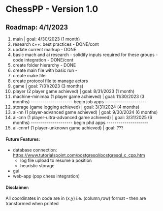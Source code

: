 # ChessPP - Version 1.0

## Roadmap: 4/1/2023
1. main                                             | goal: 4/30/2023 (1 month)
  1. research c++: best practices                   - DONE/cont
  2. update current markup                          - DONE
  3. basic mach and ai research - solidify inputs
     required for these groups - code integration   - DONE/cont
  4. create folder hierarchy                        - DONE
  5. create main file with basic run                -
  6. create make file
  7. create protocol file to manage actors
2. game                                             | goal: 7/31/2023 (3 months)
3. player (2 player game achieved)                  | goal: 8/31/2023 (1 month)
4. machine-minimax (1 player game achieved)         | goal: 11/30/2023 (3 months)
--------------------- begin job apps ---------------------
5. storage (game logging achieved)                  | goal: 3/31/2024 (4 months)
6. ai-nn (1 player-advanced game achieved)          | goal: 9/30/2024 (6 months)
7. ai-cnn (1 player-ultra-advanced game achieved)   | goal: 3/31/2025 (6 months)
--------------------- begin phd apps ---------------------
8. ai-cnnrf (1 player-unknown game achieved)        | goal: ???


#### Future Features:
* database connection: https://www.tutorialspoint.com/postgresql/postgresql_c_cpp.htm
  * log file upload to resume a position
  * heuristic storage
* gui
* web-app (pop chess integration)

#### Disclaimer:
All coordinates in code are in (x,y) i.e. (column,row) format - then are transformed when printed
